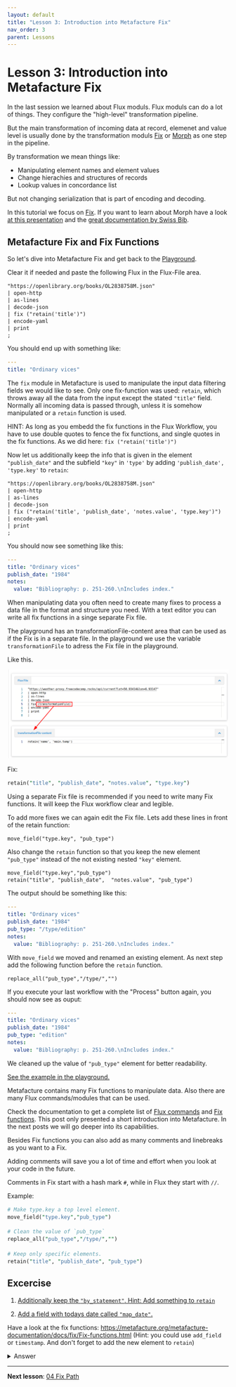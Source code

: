 ```yaml
---
layout: default
title: "Lesson 3: Introduction into Metafacture Fix"
nav_order: 3
parent: Lessons
---
```


# Lesson 3: Introduction into Metafacture Fix

In the last session we learned about Flux moduls.
Flux moduls can do a lot of things. They configure the "high-level" transformation pipeline.

But the main transformation of incoming data at record, elemenet and value level is usually done by the transformation moduls [Fix](https://metafacture.github.io/metafacture-documentation/docs/flux/flux-commands.html#fix) or [Morph](https://metafacture.github.io/metafacture-documentation/docs/flux/flux-commands.html#morph) as one step in the pipeline.

By transformation we mean things like:

* Manipulating element names and element values
* Change hierachies and structures of records
* Lookup values in concordance list

But not changing serialization that is part of encoding and decoding.

In this tutorial we focus on [Fix](https://metafacture.github.io/metafacture-documentation/docs/flux/flux-commands.html#fix). If you want to learn about Morph have a look [at this presentation](https://slides.lobid.org/metafacture-2020/#/) and the [great documentation by Swiss Bib](https://sschuepbach.github.io/metamorph-hacks/).


## Metafacture Fix and Fix Functions

So let's dive into Metafacture Fix and get back to the [Playground](https://metafacture.org/playground/?flux=%22https%3A//openlibrary.org/books/OL2838758M.json%22%0A%7C+open-http%0A%7C+as-lines%0A%7C+decode-json%0A%7C+encode-yaml%0A%7C+print%0A%3B).

Clear it if needed and paste the following Flux in the Flux-File area.

```text
"https://openlibrary.org/books/OL2838758M.json"
| open-http
| as-lines
| decode-json
| fix ("retain('title')")
| encode-yaml
| print
;
```

You should end up with something like:

```yaml
---
title: "Ordinary vices"
```

The `fix` module in Metafacture is used to manipulate the input data filtering fields we would like to see. Only one fix-function was used: `retain`, which throws away all the data from the input except the stated `"title"` field. Normally all incoming data is passed through, unless it is somehow manipulated or a `retain` function is used.

HINT: As long as you embedd the fix functions in the Flux Workflow, you have to use double quotes to fence the fix functions,
and single quotes in the fix functions. As we did here: `fix ("retain('title')")`

Now let us additionally keep the info that is given in the element `"publish_date"` and the subfield `"key"` in `'type'` by adding `'publish_date', 'type.key'` to `retain`:

```text
"https://openlibrary.org/books/OL2838758M.json"
| open-http
| as-lines
| decode-json
| fix ("retain('title', 'publish_date', 'notes.value', 'type.key')")
| encode-yaml
| print
;
```

You should now see something like this:

```yaml
---
title: "Ordinary vices"
publish_date: "1984"
notes:
  value: "Bibliography: p. 251-260.\nIncludes index."

```

When manipulating data you often need to create many fixes to process a data file in the format and structure you need. With a text editor you can write all fix functions in a singe separate Fix file.

The playground has an transformationFile-content area that can be used as if the Fix is in a separate file.
In the playground we use the variable `transformationFile` to adress the Fix file in the playground.

Like this.

![image](images/outsourcedFix.png)

Fix:

```perl
retain("title", "publish_date", "notes.value", "type.key")
```

Using a separate Fix file is recommended if you need to write many Fix functions. It will keep the Flux workflow clear and legible.

To add more fixes we can again edit the Fix file.
Lets add these lines in front of the retain function:

```
move_field("type.key", "pub_type")
```

Also change the `retain` function so that you keep the new element `"pub_type"` instead of the not existing nested `"key"` element.

```
move_field("type.key","pub_type")
retain("title", "publish_date",  "notes.value", "pub_type")
```

The output should be something like this:

```yaml
---
title: "Ordinary vices"
publish_date: "1984"
pub_type: "/type/edition"
notes:
  value: "Bibliography: p. 251-260.\nIncludes index."
```

With `move_field` we moved and renamed an existing element.
As next step add the following function before the `retain` function.

```
replace_all("pub_type","/type/","")
```

If you execute your last workflow with the "Process" button again, you should now see as ouput:

```yaml
---
title: "Ordinary vices"
publish_date: "1984"
pub_type: "edition"
notes:
  value: "Bibliography: p. 251-260.\nIncludes index."
```

We cleaned up the value of `"pub_type"` element for better readability.

[See the example in the playground.](https://metafacture.org/playground/?flux=%22https%3A//openlibrary.org/books/OL2838758M.json%22%0A%7C+open-http%0A%7C+as-lines%0A%7C+decode-json%0A%7C+fix+%28transformationFile%29%0A%7C+encode-yaml%0A%7C+print%0A%3B&transformation=move_field%28%22type.key%22%2C%22pub_type%22%29%0Areplace_all%28%22pub_type%22%2C%22/type/%22%2C%22%22%29%0Aretain%28%22title%22%2C+%22publish_date%22%2C+%22pub_type%22%29)

Metafacture contains many Fix functions to manipulate data. Also there are many Flux commands/modules that can be used.

Check the documentation to get a complete list of [Flux commands](https://metafacture.github.io/metafacture-documentation/docs/flux/flux-commands.html) and [Fix functions](https://metafacture.github.io/metafacture-documentation/docs/fix/Fix-functions.html). This post only presented a short introduction into Metafacture. In the next posts we will go deeper into its capabilities.

Besides Fix functions you can also add as many comments and linebreaks as you want to a Fix.

Adding comments will save you a lot of time and effort when you look at your code in the future.

Comments in Fix start with a hash mark `#`, while in Flux they start with `//`.

Example:

```perl
# Make type.key a top level element.
move_field("type.key","pub_type")

# Clean the value of `pub_type`
replace_all("pub_type","/type/","")

# Keep only specific elements.
retain("title", "publish_date", "pub_type")
```

## Excercise

1) [Additionally keep the `"by_statement"`. Hint: Add something to `retain`](https://metafacture.org/playground/?flux=%22https%3A//openlibrary.org/books/OL2838758M.json%22%0A%7C+open-http%0A%7C+as-lines%0A%7C+decode-json%0A%7C+fix+%28transformationFile%29%0A%7C+encode-yaml%0A%7C+print%0A%3B&transformation=move_field%28%22type.key%22%2C%22pub_type%22%29%0Areplace_all%28%22pub_type%22%2C%22/type/%22%2C%22%22%29%0Aretain%28%22title%22%2C+%22publish_date%22%2C+%22pub_type%22%29)

2) [Add a field with todays date called `"map_date"`.](https://metafacture.org/playground/?flux=%22https%3A//openlibrary.org/books/OL2838758M.json%22%0A%7C+open-http%0A%7C+as-lines%0A%7C+decode-json%0A%7C+fix+%28transformationFile%29%0A%7C+encode-yaml%0A%7C+print%0A%3B&transformation=move_field%28%22type.key%22%2C%22pub_type%22%29%0Areplace_all%28%22pub_type%22%2C%22/type/%22%2C%22%22%29%0A...%28%22mape_date%22%2C%22...%22%29%0Aretain%28%22title%22%2C+%22publish_date%22%2C+%22by_statement%22%2C+%22pub_type%22%29)

Have a look at the fix functions: https://metafacture.org/metafacture-documentation/docs/fix/Fix-functions.html (Hint: you could use `add_field` or `timestamp`. And don't forget to add the new element to `retain`)


<details>
<summary>Answer</summary>
<a href="https://metafacture.org/playground/?flux=%22https%3A//openlibrary.org/books/OL2838758M.json%22%0A%7C+open-http%0A%7C+as-lines%0A%7C+decode-json%0A%7C+fix+%28transformationFile%29%0A%7C+encode-yaml%0A%7C+print%0A%3B&transformation=move_field%28%22type.key%22%2C%22pub_type%22%29%0Areplace_all%28%22pub_type%22%2C%22/type/%22%2C%22%22%29%0Aadd_field%28%22map_date%22%2C%222025-11-11%22%29%0Aretain%28%22title%22%2C+%22publish_date%22%2C+%22by_statement%22%2C+%22pub_type%22%2C+%22map_date%22%29">See here</a>
or <a href="https://metafacture.org/playground/?flux=%22https%3A//openlibrary.org/books/OL2838758M.json%22%0A%7C+open-http%0A%7C+as-lines%0A%7C+decode-json%0A%7C+fix+%28transformationFile%29%0A%7C+encode-yaml%0A%7C+print%0A%3B&transformation=move_field%28%22type.key%22%2C%22pub_type%22%29%0Areplace_all%28%22pub_type%22%2C%22/type/%22%2C%22%22%29%0Atimestamp%28%22map_date%22%2Cformat%3A%22yyyy-MM-dd%27T%27HH%3Amm%3Ass%22%2C+timezone%3A%22Europe/Berlin%22%29%0Aretain%28%22title%22%2C+%22publish_date%22%2C+%22by_statement%22%2C+%22pub_type%22%2C+%22map_date%22%29">use timestamp</a>
</details>

---------------

**Next lesson**: [04 Fix Path](./04_Fix-Path.html)
